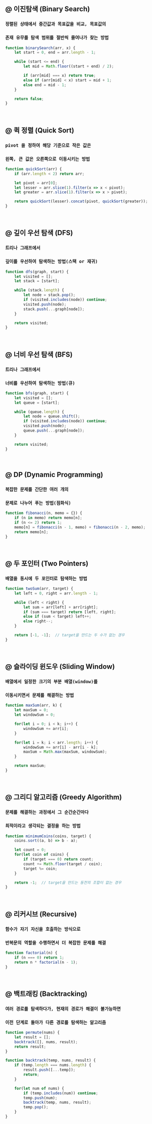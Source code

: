## @ 이진탐색 (Binary Search)

### `정렬된 상태에서 중간값과 목표값을 비교, 목표값의`
### `존재 유무를 탐색 범위를 절반씩 줄여나가 찾는 방법`

```javascript
function binarySearch(arr, x) {
    let start = 0, end = arr.length - 1;

    while (start <= end) {
        let mid = Math.floor((start + end) / 2);

        if (arr[mid] === x) return true;
        else if (arr[mid] < x) start = mid + 1;
        else end = mid - 1;
    }

    return false;
}
```

<br>

## @ 퀵 정렬 (Quick Sort)

### `pivot 을 정하여 해당 기준으로 작은 값은`
### `왼쪽, 큰 값은 오른쪽으로 이동시키는 방법`

```javascript
function quickSort(arr) {
    if (arr.length < 2) return arr;

    let pivot = arr[0];
    let lesser = arr.slice(1).filter(x => x < pivot);
    let greater = arr.slice(1).filter(x => x > pivot);

    return quickSort(lesser).concat(pivot, quickSort(greater));
}
```

<br>

## @ 깊이 우선 탐색 (DFS)

### `트리나 그래프에서`
### `깊이를 우선하여 탐색하는 방법(스택 or 재귀)`

```javascript
function dfs(graph, start) {
    let visited = [];
    let stack = [start];

    while (stack.length) {
        let node = stack.pop();
        if (visited.includes(node)) continue;
        visited.push(node);
        stack.push(...graph[node]);
    }

    return visited;
}
```

<br>

## @ 너비 우선 탐색 (BFS)

### `트리나 그래프에서`
### `너비를 우선하여 탐색하는 방법(큐)`

```javascript
function bfs(graph, start) {
    let visited = [];
    let queue = [start];

    while (queue.length) {
        let node = queue.shift();
        if (visited.includes(node)) continue;
        visited.push(node);
        queue.push(...graph[node]);
    }

    return visited;
}
```

<br>

## @ DP (Dynamic Programming)

### `복잡한 문제를 간단한 여러 개의`
### `문제로 나누어 푸는 방법(점화식)`

```javascript
function fibonacci(n, memo = {}) {
    if (n in memo) return memo[n];
    if (n <= 2) return 1;
    memo[n] = fibonacci(n - 1, memo) + fibonacci(n - 2, memo);
    return memo[n];
}
```

<br>

## @ 두 포인터 (Two Pointers)

### `배열을 동시에 두 포인터로 탐색하는 방법`

```javascript
function twoSum(arr, target) {
    let left = 0, right = arr.length - 1;

    while (left < right) {
        let sum = arr[left] + arr[right];
        if (sum === target) return [left, right];
        else if (sum < target) left++;
        else right--;
    }

    return [-1, -1];  // target을 만드는 두 수가 없는 경우
}
```

<br>

## @ 슬라이딩 윈도우 (Sliding Window)

### `배열에서 일정한 크기의 부분 배열(window)를`
### `이동시키면서 문제를 해결하는 방법`

```javascript
function maxSum(arr, k) {
    let maxSum = 0;
    let windowSum = 0;

    for(let i = 0; i < k; i++) {
        windowSum += arr[i];
    }

    for(let i = k; i < arr.length; i++) {
        windowSum += arr[i] - arr[i - k];
        maxSum = Math.max(maxSum, windowSum);
    }

    return maxSum;
}
```

<br>

## @ 그리디 알고리즘 (Greedy Algorithm)

### `문제를 해결하는 과정에서 그 순간순간마다`
### `최적이라고 생각되는 결정을 하는 방법`

```javascript
function minimumCoins(coins, target) {
    coins.sort((a, b) => b - a);

    let count = 0;
    for(let coin of coins) {
        if (target === 0) return count;
        count += Math.floor(target / coin);
        target %= coin;
    }

    return -1;  // target을 만드는 동전의 조합이 없는 경우
}
```

<br>

## @ 리커시브 (Recursive)

### `함수가 자기 자신을 호출하는 방식으로`
### `반복문의 역할을 수행하면서 더 복잡한 문제를 해결`

```javascript
function factorial(n) {
    if (n === 0) return 1;
    return n * factorial(n - 1);
}
```

<br>

## @ 백트래킹 (Backtracking)

### `여러 경로를 탐색하다가, 현재의 경로가 해결이 불가능하면`
### `이전 단계로 돌아가 다른 경로를 탐색하는 알고리즘`

```javascript
function permute(nums) {
    let result = [];
    backtrack([], nums, result);
    return result;
}

function backtrack(temp, nums, result) {
    if (temp.length === nums.length) {
        result.push([...temp]);
        return;
    }

    for(let num of nums) {
        if (temp.includes(num)) continue;
        temp.push(num);
        backtrack(temp, nums, result);
        temp.pop();
    }
}
```
